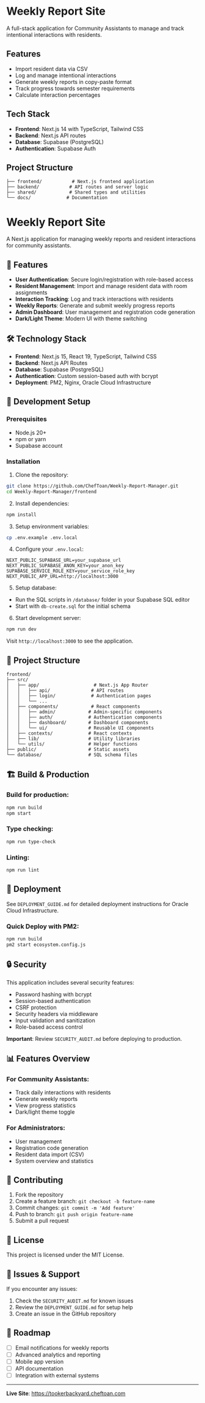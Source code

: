 # Weekly Report Site

A full-stack application for Community Assistants to manage and track intentional interactions with residents.

## Features

- Import resident data via CSV
- Log and manage intentional interactions
- Generate weekly reports in copy-paste format
- Track progress towards semester requirements
- Calculate interaction percentages

## Tech Stack

- **Frontend**: Next.js 14 with TypeScript, Tailwind CSS
- **Backend**: Next.js API routes
- **Database**: Supabase (PostgreSQL)
- **Authentication**: Supabase Auth

## Project Structure

```
├── frontend/           # Next.js frontend application
├── backend/           # API routes and server logic
├── shared/            # Shared types and utilities
└── docs/             # Documentation
```

# Weekly Report Site

A Next.js application for managing weekly reports and resident interactions for community assistants.

## 🚀 Features

- **User Authentication**: Secure login/registration with role-based access
- **Resident Management**: Import and manage resident data with room assignments
- **Interaction Tracking**: Log and track interactions with residents
- **Weekly Reports**: Generate and submit weekly progress reports
- **Admin Dashboard**: User management and registration code generation
- **Dark/Light Theme**: Modern UI with theme switching

## 🛠 Technology Stack

- **Frontend**: Next.js 15, React 19, TypeScript, Tailwind CSS
- **Backend**: Next.js API Routes
- **Database**: Supabase (PostgreSQL)
- **Authentication**: Custom session-based auth with bcrypt
- **Deployment**: PM2, Nginx, Oracle Cloud Infrastructure

## 🔧 Development Setup

### Prerequisites
- Node.js 20+
- npm or yarn
- Supabase account

### Installation

1. Clone the repository:
```bash
git clone https://github.com/ChefToan/Weekly-Report-Manager.git
cd Weekly-Report-Manager/frontend
```

2. Install dependencies:
```bash
npm install
```

3. Setup environment variables:
```bash
cp .env.example .env.local
```

4. Configure your `.env.local`:
```env
NEXT_PUBLIC_SUPABASE_URL=your_supabase_url
NEXT_PUBLIC_SUPABASE_ANON_KEY=your_anon_key
SUPABASE_SERVICE_ROLE_KEY=your_service_role_key
NEXT_PUBLIC_APP_URL=http://localhost:3000
```

5. Setup database:
- Run the SQL scripts in `/database/` folder in your Supabase SQL editor
- Start with `db-create.sql` for the initial schema

6. Start development server:
```bash
npm run dev
```

Visit `http://localhost:3000` to see the application.

## 📁 Project Structure

```
frontend/
├── src/
│   ├── app/                    # Next.js App Router
│   │   ├── api/               # API routes
│   │   ├── login/             # Authentication pages
│   │   └── ...
│   ├── components/            # React components
│   │   ├── admin/            # Admin-specific components
│   │   ├── auth/             # Authentication components
│   │   ├── dashboard/        # Dashboard components
│   │   └── ui/               # Reusable UI components
│   ├── contexts/             # React contexts
│   ├── lib/                  # Utility libraries
│   └── utils/                # Helper functions
├── public/                   # Static assets
└── database/                 # SQL schema files
```

## 🏗 Build & Production

### Build for production:
```bash
npm run build
npm start
```

### Type checking:
```bash
npm run type-check
```

### Linting:
```bash
npm run lint
```

## 🚀 Deployment

See `DEPLOYMENT_GUIDE.md` for detailed deployment instructions for Oracle Cloud Infrastructure.

### Quick Deploy with PM2:
```bash
npm run build
pm2 start ecosystem.config.js
```

## 🔒 Security

This application includes several security features:
- Password hashing with bcrypt
- Session-based authentication
- CSRF protection
- Security headers via middleware
- Input validation and sanitization
- Role-based access control

**Important**: Review `SECURITY_AUDIT.md` before deploying to production.

## 📊 Features Overview

### For Community Assistants:
- Track daily interactions with residents
- Generate weekly reports
- View progress statistics
- Dark/light theme toggle

### For Administrators:
- User management
- Registration code generation
- Resident data import (CSV)
- System overview and statistics

## 🤝 Contributing

1. Fork the repository
2. Create a feature branch: `git checkout -b feature-name`
3. Commit changes: `git commit -m 'Add feature'`
4. Push to branch: `git push origin feature-name`
5. Submit a pull request

## 📄 License

This project is licensed under the MIT License.

## 🐛 Issues & Support

If you encounter any issues:
1. Check the `SECURITY_AUDIT.md` for known issues
2. Review the `DEPLOYMENT_GUIDE.md` for setup help
3. Create an issue in the GitHub repository

## 🎯 Roadmap

- [ ] Email notifications for weekly reports
- [ ] Advanced analytics and reporting
- [ ] Mobile app version
- [ ] API documentation
- [ ] Integration with external systems

---

**Live Site**: https://tookerbackyard.cheftoan.com